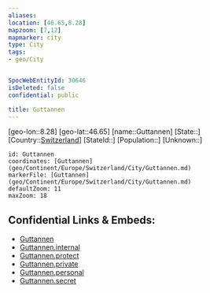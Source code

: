 ```yaml
---
aliases: 
location: [46.65,8.28]
mapzoom: [7,12] 
mapmarker: city 
type: City
tags:
- geo/City


SpocWebEntityId: 30646
isDeleted: false
confidential: public

title: Guttannen
---
```

[geo-lon::8.28]
[geo-lat::46.65]
[name::Guttannen]
[State::]
[Country::[Switzerland](geo/Continent/Europe/Switzerland.md)]
[StateId::]
[Population::]
[Unknown::]


```leaflet
id: Guttannen
coordinates: [Guttannen](geo/Continent/Europe/Switzerland/City/Guttannen.md)
markerFile: [Guttannen](geo/Continent/Europe/Switzerland/City/Guttannen.md)
defaultZoom: 11 
maxZoom: 18
```


## Confidential Links & Embeds: 
- [Guttannen](../../../../../../_public/geo/Continent/Europe/Switzerland/City/Guttannen.md) 
- [Guttannen.internal](../../../../../../_internal/geo/Continent/Europe/Switzerland/City/Guttannen.internal.md) 
- [Guttannen.protect](../../../../../../_protect/geo/Continent/Europe/Switzerland/City/Guttannen.protect.md) 
- [Guttannen.private](../../../../../../_private/geo/Continent/Europe/Switzerland/City/Guttannen.private.md) 
- [Guttannen.personal](../../../../../../_personal/geo/Continent/Europe/Switzerland/City/Guttannen.personal.md) 
- [Guttannen.secret](../../../../../../_secret/geo/Continent/Europe/Switzerland/City/Guttannen.secret.md) 
